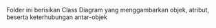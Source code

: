 Folder ini berisikan Class Diagram yang menggambarkan objek, atribut, beserta keterhubungan antar-objek
